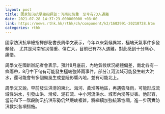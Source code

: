 ```yaml
---
layout: post
title: 國家防汛抗旱總指揮部：河南災情重　至今有73人遇難
date: 2021-07-28 14:37:23.000000000 +08:00
link: https://news.rthk.hk/rthk/ch/component/k2/1602991-20210728.htm
categories: rthk
---
```


國家防汛抗旱總指揮部秘書長周學文表示，今年以來氣候異常，極端天氣事件多發頻發， 尤其是河南省災情重、傷亡大，目前已有73人遇難，對此感到十分痛心、痛惜。

周學文在國新辦記者會表示，預計8月底前，內地氣候狀況總體偏差，南北各有一條雨帶，8月中下旬有可能發生極端強降雨事件。部分江河流域可能發生較大洪水，還可能會有多個颱風生成登陸影響內地，並有可能北上。

周學文又說，早前發生洪澇的東北、海河、黃淮等地區，再遇強降雨，可能形成流域性洪水，引發山洪、滑坡、泥石流、中小河流洪水、城市內澇等災害。他形容，當前和下一階段防汛抗洪形勢仍然嚴峻複雜，將繼續加強統籌協調，進一步落實防汛救災各項措施。
